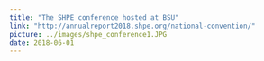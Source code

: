 ```yaml
---
title: "The SHPE conference hosted at BSU"
link: "http://annualreport2018.shpe.org/national-convention/"
picture: ../images/shpe_conference1.JPG
date: 2018-06-01
---
```

